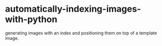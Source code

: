 # automatically-indexing-images-with-python
generating images with an index and positioning them on top of a template image.

